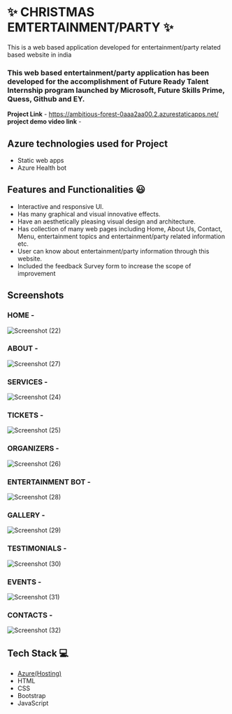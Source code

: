 # ✨  CHRISTMAS EMTERTAINMENT/PARTY ✨

This is a web based application developed for entertainment/party related based website in india

### This web based entertainment/party application has been developed for the accomplishment of Future Ready Talent Internship program launched by Microsoft, Future Skills Prime, Quess, Github and EY.


**Project Link** - https://ambitious-forest-0aaa2aa00.2.azurestaticapps.net/
**project demo video link** - 

## Azure technologies used for Project

- Static web apps
- Azure Health bot

## Features and Functionalities 😃

- Interactive and responsive UI.
- Has many graphical and visual innovative effects.
- Have an aesthetically pleasing visual design and architecture.
- Has collection of many web pages including Home, About Us, Contact, Menu, entertainment topics and entertainment/party related information etc.
- User can know about entertainment/party information through this website.
- Included the feedback Survey form to increase the scope of improvement 

## Screenshots




   

### HOME -



![Screenshot (22)](https://user-images.githubusercontent.com/113796579/203833071-458915b4-55f8-49ae-a311-8eea69dc1a43.png)

### ABOUT -


![Screenshot (27)](https://user-images.githubusercontent.com/113796579/203833237-40b6418c-f728-431a-b60e-78cc7eb1b6b5.png)

### SERVICES -



![Screenshot (24)](https://user-images.githubusercontent.com/113796579/203833284-3791c9d3-2419-4bbc-98bf-0e3290fd273a.png)

### TICKETS -

![Screenshot (25)](https://user-images.githubusercontent.com/113796579/203833405-26369591-b491-4d8b-8f00-42eaf95c7cc8.png)


### ORGANIZERS -


![Screenshot (26)](https://user-images.githubusercontent.com/113796579/203833449-83cfe30b-cc45-4ed9-bb6d-4d89abc041d7.png)

### ENTERTAINMENT BOT -

![Screenshot (28)](https://user-images.githubusercontent.com/113796579/203833509-0487fd87-99b4-46bd-8ed4-9827f3f04fd0.png)


### GALLERY -


![Screenshot (29)](https://user-images.githubusercontent.com/113796579/203833553-fc6178e9-2ff5-4c2f-8e34-1daad8c3445b.png)

### TESTIMONIALS -


![Screenshot (30)](https://user-images.githubusercontent.com/113796579/203833591-dfc5752c-2005-490d-8cc6-ef6ff696dea1.png)

### EVENTS -


![Screenshot (31)](https://user-images.githubusercontent.com/113796579/203833645-8026fac6-7a93-4246-bebe-f474ac84e64f.png)

### CONTACTS -


![Screenshot (32)](https://user-images.githubusercontent.com/113796579/203833656-89771882-1701-4b9b-96c0-aebbf0e59629.png)


## Tech Stack 💻

- [Azure(Hosting)](https://azure.microsoft.com/en-in/features/azure-portal/)
- HTML
- CSS
- Bootstrap
- JavaScript
